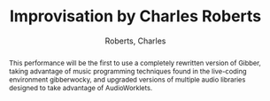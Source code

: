 --- 
title: "Improvisation by Charles Roberts" 
abstract: "This performance will be the first to use a completely rewritten version of Gibber, taking advantage of music programming techniques found in the live-coding environment gibberwocky, and upgraded versions of multiple audio libraries designed to take advantage of AudioWorklets." 
address: "Berlin" 
author: "Roberts, Charles"
webAuthor: "Charles Roberts" 
booktitle: "Proceedings of the International Web Audio Conference" 
editor: "Monschke, Jan and Guttandin, Christoph and Schnell, Norbert and Jenkinson, Thomas and Schaedler, Jack" 
month: "Proceedings of the International Web Audio Conference"
pages: "" 
publisher: "TU Berlin" 
series: "WAC '18"
track: "Performance"  
year: "2018" 
id: "2018_vid7" 
tags: year2018
media: undefined 
pdflink: undefined
ISSN: 2663-5844
---